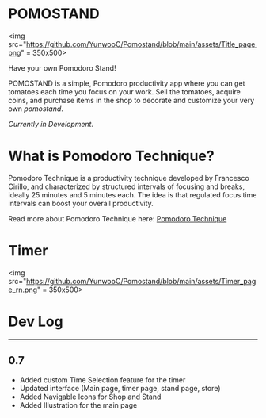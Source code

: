 # POMOSTAND

<img src="https://github.com/YunwooC/Pomostand/blob/main/assets/Title_page.png" = 350x500>

Have your own Pomodoro Stand!

POMOSTAND is a simple, Pomodoro productivity app where you can get tomatoes each time you focus on your work. Sell the tomatoes, acquire coins, and purchase items in the shop to decorate and customize your very own <em>pomostand</em>.

<em>Currently in Development.</em>

# What is Pomodoro Technique?

Pomodoro Technique is a productivity technique developed by Francesco Cirillo, and characterized by structured intervals of focusing and breaks, ideally 25 minutes and 5 minutes each. The idea is that regulated focus time intervals can boost your overall productivity.

Read more about Pomodoro Technique here: [Pomodoro Technique](https://francescocirillo.com/products/the-pomodoro-technique)

# Timer

<img src="https://github.com/YunwooC/Pomostand/blob/main/assets/Timer_page_rn.png" = 350x500>

# Dev Log

-----
0.7
-----

  - Added custom Time Selection feature for the timer
  - Updated interface (Main page, timer page, stand page, store)
  - Added Navigable Icons for Shop and Stand
  - Added Illustration for the main page
